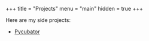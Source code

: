 +++
title = "Projects"
menu = "main"
hidden = true 
+++

Here are my side projects:

- [Pycubator](https://pycubator.noamelf.com/)
